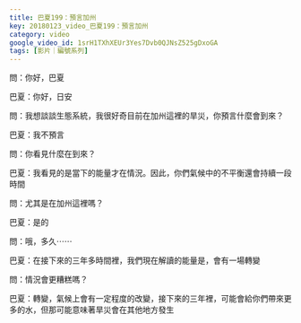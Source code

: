 ```yaml
---
title: 巴夏199：預言加州
key: 20180123_video_巴夏199：預言加州
category: video
google_video_id: 1srH1TXhXEUr3Yes7Dvb0QJNsZ525gDxoGA
tags: [影片｜編號系列]
---
```


問：你好，巴夏

巴夏：你好，日安

問：我想談談生態系統，我很好奇目前在加州這裡的旱災，你預言什麼會到來？

巴夏：我不預言

問：你看見什麼在到來？

巴夏：我看見的是當下的能量才在情況。因此，你們氣候中的不平衡還會持續一段時間

問：尤其是在加州這裡嗎？

巴夏：是的

問：哦，多久⋯⋯

巴夏：在接下來的三年多時間裡，我們現在解讀的能量是，會有一場轉變

問：情況會更糟糕嗎？

巴夏：轉變，氣候上會有一定程度的改變，接下來的三年裡，可能會給你們帶來更多的水，但那可能意味著旱災會在其他地方發生
